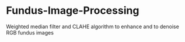 # Fundus-Image-Processing

Weighted median filter and CLAHE algorithm to enhance and to denoise RGB fundus images
